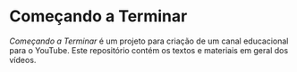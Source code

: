 # Começando a Terminar

*Começando a Terminar* é um projeto para criação de um canal educacional para o
YouTube. Este repositório contém os textos e materiais em geral dos vídeos.
